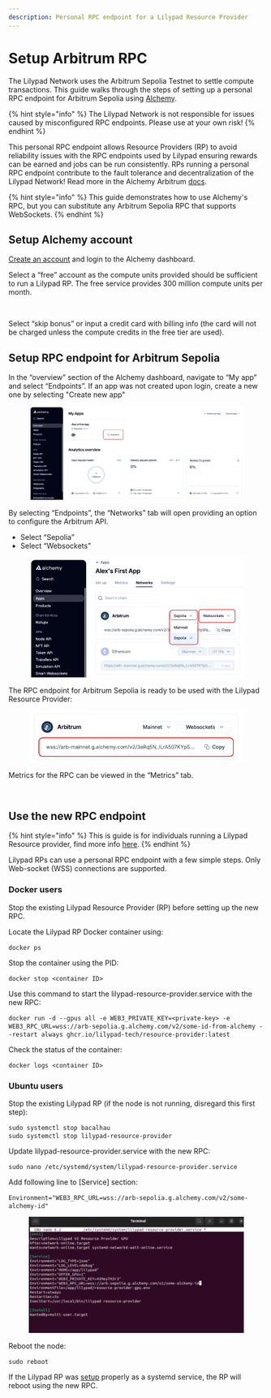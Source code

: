 ```yaml
---
description: Personal RPC endpoint for a Lilypad Resource Provider
---
```


# Setup Arbitrum RPC

The Lilypad Network uses the Arbitrum Sepolia Testnet to settle compute transactions. This guide walks through the steps of setting up a personal RPC endpoint for Arbitrum Sepolia using [Alchemy](https://www.alchemy.com/).

{% hint style="info" %}
The Lilypad Network is not responsible for issues caused by misconfigured RPC endpoints. Please use at your own risk!
{% endhint %}

This personal RPC endpoint allows Resource Providers (RP) to avoid reliability issues with the RPC endpoints used by Lilypad ensuring rewards can be earned and jobs can be run consistently. RPs running a personal RPC endpoint contribute to the fault tolerance and decentralization of the Lilypad Network! Read more in the Alchemy Arbitrum [docs](https://docs.alchemy.com/reference/arbitrum-api-quickstart).

{% hint style="info" %}
This guide demonstrates how to use Alchemy's RPC, but you can substitute any Arbitrum Sepolia RPC that supports WebSockets.
{% endhint %}

## Setup Alchemy account

[Create an account](https://dashboard.alchemy.com/) and login to the Alchemy dashboard.

Select a “free” account as the compute units provided should be sufficient to run a Lilypad RP. The free service provides 300 million compute units per month.

<figure><img src="../.gitbook/assets/Screenshot 2024-09-17 at 10.39.32 AM.png" alt=""><figcaption></figcaption></figure>

Select “skip bonus” or input a credit card with billing info (the card will not be charged unless the compute credits in the free tier are used).

## Setup RPC endpoint for Arbitrum Sepolia

In the “overview” section of the Alchemy dashboard, navigate to “My app” and select “Endpoints”. If an app was not created upon login, create a new one by selecting "Create new app"

<figure><img src="../.gitbook/assets/alchemy1-1.png" alt=""><figcaption></figcaption></figure>

By selecting “Endpoints”, the “Networks” tab will open providing an option to configure the Arbitrum API.

* Select “Sepolia”
* Select “Websockets”

<figure><img src="../.gitbook/assets/alchemy1.png" alt=""><figcaption></figcaption></figure>

The RPC endpoint for Arbitrum Sepolia is ready to be used with the Lilypad Resource Provider:

<figure><img src="../.gitbook/assets/alchemy3.png" alt=""><figcaption></figcaption></figure>

Metrics for the RPC can be viewed in the “Metrics” tab.

<figure><img src="../.gitbook/assets/Screenshot 2024-09-17 at 11.00.45 AM.png" alt=""><figcaption></figcaption></figure>

## Use the new RPC endpoint

{% hint style="info" %}
This is guide is for individuals running a Lilypad Resource provider, find more info [here](https://docs.lilypad.tech/lilypad/hardware-providers/run-a-node).
{% endhint %}

Lilypad RPs can use a personal RPC endpoint with a few simple steps. Only Web-socket (WSS) connections are supported.

### **Docker users**

Stop the existing Lilypad Resource Provider (RP) before setting up the new RPC.&#x20;

Locate the Lilypad RP Docker container using:

```
docker ps
```

Stop the container using the PID:

```
docker stop <container ID>
```

Use this command to start the lilypad-resource-provider.service with the new RPC:

```
docker run -d --gpus all -e WEB3_PRIVATE_KEY=<private-key> -e WEB3_RPC_URL=wss://arb-sepolia.g.alchemy.com/v2/some-id-from-alchemy --restart always ghcr.io/lilypad-tech/resource-provider:latest
```

Check the status of the container:

```
docker logs <container ID>
```

### **Ubuntu users**

Stop the existing Lilypad RP (if the node is not running, disregard this first step):

```
sudo systemctl stop bacalhau
sudo systemctl stop lilypad-resource-provider
```

Update lilypad-resource-provider.service with the new RPC:

```
sudo nano /etc/systemd/system/lilypad-resource-provider.service
```

Add following line to \[Service] section:

```
Environment="WEB3_RPC_URL=wss://arb-sepolia.g.alchemy.com/v2/some-alchemy-id"
```

<figure><img src="../.gitbook/assets/image (26).png" alt=""><figcaption></figcaption></figure>

Reboot the node:

```
sudo reboot
```

If the Lilypad RP was [setup](https://docs.lilypad.tech/lilypad/hardware-providers/run-a-node/linux#install-systemd-unit-for-bacalhau) properly as a systemd service, the RP will reboot using the new RPC.
